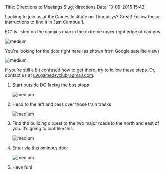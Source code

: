 Title: Directions to Meetings
Slug: directions
Date: 10-09-2015 15:42

Looking to join us at the Games Institute on Thursdays? Great! Follow these instructions to find it in East Campus 1.

EC1 is listed on the campus map in the extreme upper right edge of campus.

![medium]({attach}directions/campus.png)

You're looking for the door right here (as shown from Google satellite view)

![medium]({attach}directions/sat.png)

If you’re still a bit confused how to get there, try to follow these steps. Or, contact us at [uw.gamedevclub@gmail.com](mailto:uw.gamedevclub@gmail.com).

1. Start outside DC facing the bus stops

    ![medium]({attach}directions/step1.jpg)

2. Head to the left and pass over those train tracks

    ![medium]({attach}directions/step2.jpg)

3. Find the building closest to the two major roads to the north and east of you. It’s going to look like this

    ![medium]({attach}directions/step3.jpg)

4. Enter via this ominous door

    ![medium]({attach}directions/step4.jpg)

5. Have fun!